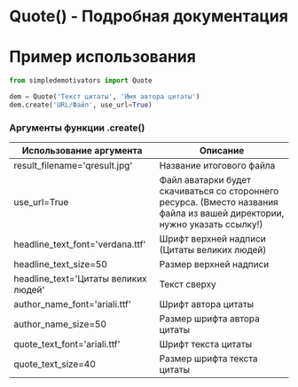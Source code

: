 # Quote() - Подробная документация

# Пример использования
```python
from simpledemotivators import Quote

dem = Quote('Текст цитаты', 'Имя автора цитаты')
dem.create('URL/Файл', use_url=True)
```

### Аргументы функции .create()
| Использование аргумента | Описание |
| -------- | ---------|
| result_filename='qresult.jpg' | Название итогового файла
| use_url=True | Файл аватарки будет скачиваться со стороннего ресурса. (Вместо названия файла из вашей директории, нужно указать ссылку!)
| headline_text_font='verdana.ttf' | Шрифт верхней надписи (Цитаты великих людей)
| headline_text_size=50 | Размер верхней надписи
| headline_text='Цитаты великих людей' | Текст сверху
| author_name_font='ariali.ttf' | Шрифт автора цитаты
| author_name_size=50 | Размер шрифта автора цитаты
| quote_text_font='ariali.ttf' | Шрифт текста цитаты
| quote_text_size=40 | Размер шрифта текста цитаты
